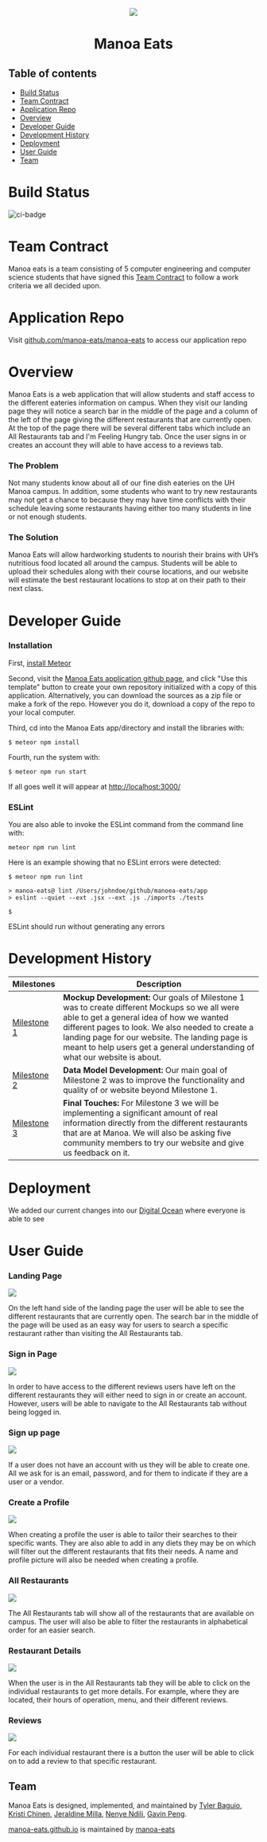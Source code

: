 
<p align="center">
<img src="images/Manoa-Eats-Logo.png">
</p>

<h1 align="center">Manoa Eats</h1>

## Table of contents

* [Build Status](#build-status)
* [Team Contract](#team-contract)
* [Application Repo](#application-repo)
* [Overview](#overview)
* [Developer Guide](#developer-guide)
* [Development History](#development-history)
* [Deployment](#deployment)
* [User Guide](#user-guide)
* [Team](#team)

# Build Status
![ci-badge](https://github.com/manoaeats/manoaeats/workflows/ci-manoaeats/badge.svg)

# Team Contract
Manoa eats is a team consisting of 5 computer engineering and computer science students that have signed this [Team Contract](https://docs.google.com/document/d/1-v9pqiJ7Q1Jij45WQcrJkHYzmSRQN-saOC0DPg8Gzvk/edit?usp=sharing) to follow a work criteria we all decided upon.

# Application Repo
Visit [github.com/manoa-eats/manoa-eats](https://github.com/manoa-eats/manoa-eats) to access our application repo

# Overview
Manoa Eats is a web application that will allow students and staff access to the different eateries information on campus. When they visit our landing page they will notice a search bar in the middle of the page and a column of the left of the page giving the different restaurants that are currently open. At the top of the page there will be several different tabs which include an All Restaurants tab and I'm Feeling Hungry tab. Once the user signs in or creates an account they will able to have access to a reviews tab.

### The Problem
Not many students know about all of our fine dish eateries on the UH Manoa campus. In addition, some students who want to try new restaurants may not get a chance to because they may have time conflicts with their schedule leaving some restaurants having either too many students in line or not enough students.

### The Solution
Manoa Eats will allow hardworking students to nourish their brains with UH’s nutritious food located all around the campus. Students will be able to upload their schedules along with their course locations, and our website will estimate the best restaurant locations to stop at on their path to their next class.

# Developer Guide
### Installation

First, [install Meteor](https://www.meteor.com/developers/install)

Second, visit the [Manoa Eats application github page](https://github.com/manoa-eats/manoa-eats), and click "Use this template" button to create your own repository initialized with a copy of this application. Alternatively, you can download the sources as a zip file or make a fork of the repo. However you do it, download a copy of the repo to your local computer.

Third, cd into the Manoa Eats app/directory and install the libraries with:
```
$ meteor npm install
```
Fourth, run the system with:
```
$ meteor npm run start
```
If all goes well it will appear at [http://localhost:3000/](http://localhost:3000/)

### ESLint
You are also able to invoke the ESLint command from the command line with: 
```
meteor npm run lint
```
Here is an example showing that no ESLint errors were detected: 
```
$ meteor npm run lint

> manoa-eats@ lint /Users/johndoe/github/manoea-eats/app
> eslint --quiet --ext .jsx --ext .js ./imports ./tests

$
```
ESLint should run without generating any errors 

# Development History

| Milestones | Description |
| --- | --- |
| [Milestone 1](https://github.com/manoa-eats/manoa-eats/projects/1) | **Mockup Development:** Our goals of Milestone 1 was to create different Mockups so we all were able to get a general idea of how we wanted different pages to look. We also needed to create a landing page for our website. The landing page is meant to help users get a general understanding of what our website is about.  |
| [Milestone 2](https://github.com/manoa-eats/manoa-eats/projects/4)| **Data Model Development:** Our main goal of Milestone 2 was to improve the functionality and quality of or website beyond Milestone 1.  |
|[Milestone 3](https://github.com/manoa-eats/manoa-eats/projects/5) |**Final Touches:** For Milestone 3 we will be implementing a significant amount of real information directly from the different restaurants that are at Manoa. We will also be asking five community members to try our website and give us feedback on it.|

# Deployment

We added our current changes into our [Digital Ocean](https://manoa-eats.xyz/#/) where everyone is able to see

# User Guide
### Landing Page
![](images/Landing-Page-update.png)

On the left hand side of the landing page the user will be able to see the different restaurants that are currently open. The search bar in the middle of the page will be used as an easy way for users to search a specific restaurant rather than visiting the All Restaurants tab. 

### Sign in Page
![](images/Sign-In-Page-Update.png)

In order to have access to the different reviews users have left on the different restaurants they will either need to sign in or create an account. However, users will be able to navigate to the All Restaurants tab without being logged in.  

### Sign up page
![](images/Sign-Up-Page-update.png)

If a user does not have an account with us they will be able to create one. All we ask for is an email, password, and for them to indicate if they are a user or a vendor. 

### Create a Profile
![](images/Create-profile-update.png)

When creating a profile the user is able to tailor their searches to their specific wants. They are also able to add in any diets they may be on which will filter out the different restaurants that fits their needs. A name and profile picture will also be needed when creating a profile. 

### All Restaurants
![](images/All-Restaurants-update.png)

The All Restaurants tab will show all of the restaurants that are available on campus. The user will also be able to filter the restaurants in alphabetical order for an easier search. 

### Restaurant Details
![](images/Restaurant-details.png)

When the user is in the All Restaurants tab they will be able to click on the individual restaurants to get more details. For example, where they are located, their hours of operation, menu, and their different reviews. 

### Reviews
![](images/Reviews.png)

For each individual restaurant there is a button the user will be able to click on to add a review to that specific restaurant. 

## Team
Manoa Eats is designed, implemented, and maintained by
[Tyler Baguio](https://tylerb8.github.io), [Kristi Chinen](https://kristihchinen.github.io), [Jeraldine Milla](https://itsjerie.github.io), [Nenye Ndili](https://nenyehub.github.io), [Gavin Peng](https://devgav.github.io). 


[manoa-eats.github.io](https://manoa-eats.github.io) is maintained by [manoa-eats](https://github.com/manoa-eats/manoa-eats)
